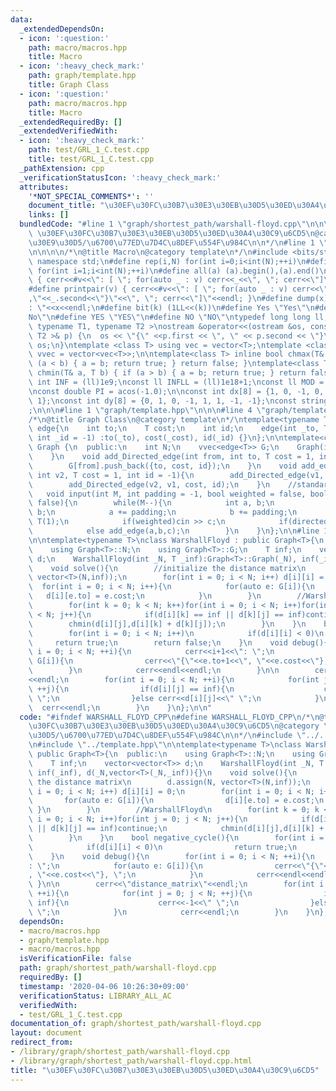 ```yaml
---
data:
  _extendedDependsOn:
  - icon: ':question:'
    path: macro/macros.hpp
    title: Macro
  - icon: ':heavy_check_mark:'
    path: graph/template.hpp
    title: Graph Class
  - icon: ':question:'
    path: macro/macros.hpp
    title: Macro
  _extendedRequiredBy: []
  _extendedVerifiedWith:
  - icon: ':heavy_check_mark:'
    path: test/GRL_1_C.test.cpp
    title: test/GRL_1_C.test.cpp
  _pathExtension: cpp
  _verificationStatusIcon: ':heavy_check_mark:'
  attributes:
    '*NOT_SPECIAL_COMMENTS*': ''
    document_title: "\u30EF\u30FC\u30B7\u30E3\u30EB\u30D5\u30ED\u30A4\u30C9\u6CD5"
    links: []
  bundledCode: "#line 1 \"graph/shortest_path/warshall-floyd.cpp\"\n\n\n/*\n@title\
    \ \u30EF\u30FC\u30B7\u30E3\u30EB\u30D5\u30ED\u30A4\u30C9\u6CD5\n@category \u30B0\
    \u30E9\u30D5/\u6700\u77ED\u7D4C\u8DEF\u554F\u984C\n\n*/\n#line 1 \"macro/macros.hpp\"\
    \n\n\n\n/*\n@title Macro\n@category template\n*/\n#include <bits/stdc++.h>\nusing\
    \ namespace std;\n#define rep(i,N) for(int i=0;i<int(N);++i)\n#define rep1(i,N)\
    \ for(int i=1;i<int(N);++i)\n#define all(a) (a).begin(),(a).end()\n#define print(v)\
    \ { cerr<<#v<<\": [ \"; for(auto _ : v) cerr<<_<<\", \"; cerr<<\"]\"<<endl; }\n\
    #define printpair(v) { cerr<<#v<<\": [ \"; for(auto _ : v) cerr<<\"{\"<<_.first<<\"\
    ,\"<<_.second<<\"}\"<<\", \"; cerr<<\"]\"<<endl; }\n#define dump(x) cerr<<#x<<\"\
    : \"<<x<<endl;\n#define bit(k) (1LL<<(k))\n#define Yes \"Yes\"\n#define No \"\
    No\"\n#define YES \"YES\"\n#define NO \"NO\"\ntypedef long long ll;\n\ntemplate<\
    \ typename T1, typename T2 >\nostream &operator<<(ostream &os, const pair< T1,\
    \ T2 >& p) {\n  os << \"{\" <<p.first << \", \" << p.second << \"}\";\n  return\
    \ os;\n}\ntemplate <class T> using vec = vector<T>;\ntemplate <class T> using\
    \ vvec = vector<vec<T>>;\n\ntemplate<class T> inline bool chmax(T& a, T b) { if\
    \ (a < b) { a = b; return true; } return false; }\ntemplate<class T> inline bool\
    \ chmin(T& a, T b) { if (a > b) { a = b; return true; } return false; }\n\nconst\
    \ int INF = (ll)1e9;\nconst ll INFLL = (ll)1e18+1;\nconst ll MOD = (ll)1e9+7;\n\
    \nconst double PI = acos(-1.0);\n\nconst int dx[8] = {1, 0, -1, 0, 1, -1, -1,\
    \ 1};\nconst int dy[8] = {0, 1, 0, -1, 1, 1, -1, -1};\nconst string dir = \"DRUL\"\
    ;\n\n\n#line 1 \"graph/template.hpp\"\n\n\n#line 4 \"graph/template.hpp\"\n\n\
    /*\n@title Graph Class\n@category template\n*/\ntemplate<typename T = int>\nstruct\
    \ edge{\n    int to;\n    T cost;\n    int id;\n    edge(int _to, T _cost = 1,\
    \ int _id = -1) :to(_to), cost(_cost), id(_id) {}\n};\n\ntemplate<class T>\nclass\
    \ Graph {\n  public:\n    int N;\n    vvec<edge<T>> G;\n    Graph(int _N): N(_N),G(_N){\n\
    \    }\n    void add_Directed_edge(int from, int to, T cost = 1, int id = -1){\n\
    \        G[from].push_back({to, cost, id});\n    }\n    void add_edge(int v1,\
    \ int v2, T cost = 1, int id = -1){\n        add_Directed_edge(v1, v2, cost, id);\n\
    \        add_Directed_edge(v2, v1, cost, id);\n    }\n    //standard input\n \
    \   void input(int M, int padding = -1, bool weighted = false, bool directed =\
    \ false){\n        while(M--){\n            int a, b;\n            cin >> a >>\
    \ b;\n            a += padding;\n            b += padding;\n            T c =\
    \ T(1);\n            if(weighted)cin >> c;\n            if(directed)add_Directed_edge(a,b,c);\n\
    \            else add_edge(a,b,c);\n        }\n    }\n};\n\n#line 10 \"graph/shortest_path/warshall-floyd.cpp\"\
    \n\ntemplate<typename T>\nclass WarshallFloyd : public Graph<T>{\n  public:\n\
    \    using Graph<T>::N;\n    using Graph<T>::G;\n    T inf;\n    vector<vector<T>>\
    \ d;\n    WarshallFloyd(int _N, T _inf):Graph<T>::Graph(_N), inf(_inf), d(_N,vector<T>(_N,_inf)){}\n\
    \    void solve(){\n        //initialize the distance matrix\n        d.assign(N,\
    \ vector<T>(N,inf));\n        for(int i = 0; i < N; i++) d[i][i] = 0;\n      \
    \  for(int i = 0; i < N; i++){\n            for(auto e: G[i]){\n             \
    \   d[i][e.to] = e.cost;\n            }\n        }\n        //WarshallFloyd\n\
    \        for(int k = 0; k < N; k++)for(int i = 0; i < N; i++)for(int j = 0; j\
    \ < N; j++){\n            if(d[i][k] == inf || d[k][j] == inf)continue;\n    \
    \        chmin(d[i][j],d[i][k] + d[k][j]);\n        }\n    }\n    bool negative_cycle(){\n\
    \        for(int i = 0; i < N; i++)\n            if(d[i][i] < 0)\n           \
    \     return true;\n        return false;\n    }\n    void debug(){\n        for(int\
    \ i = 0; i < N; ++i){\n            cerr<<i+1<<\": \";\n            for(auto e:\
    \ G[i]){\n                cerr<<\"{\"<<e.to+1<<\", \"<<e.cost<<\"}, \";\n    \
    \        }\n            cerr<<endl<<endl;\n        }\n\n        cerr<<\"distance_matrix\"\
    <<endl;\n        for(int i = 0; i < N; ++i){\n            for(int j = 0; j < N;\
    \ ++j){\n                if(d[i][j] == inf){\n                    cerr<<-1<<\"\
    \ \";\n                }else cerr<<d[i][j]<<\" \";\n            }\n          \
    \  cerr<<endl;\n        }\n    }\n};\n\n"
  code: "#ifndef WARSHALL_FLOYD_CPP\n#define WARSHALL_FLOYD_CPP\n/*\n@title \u30EF\
    \u30FC\u30B7\u30E3\u30EB\u30D5\u30ED\u30A4\u30C9\u6CD5\n@category \u30B0\u30E9\
    \u30D5/\u6700\u77ED\u7D4C\u8DEF\u554F\u984C\n\n*/\n#include \"../../macro/macros.hpp\"\
    \n#include \"../template.hpp\"\n\ntemplate<typename T>\nclass WarshallFloyd :\
    \ public Graph<T>{\n  public:\n    using Graph<T>::N;\n    using Graph<T>::G;\n\
    \    T inf;\n    vector<vector<T>> d;\n    WarshallFloyd(int _N, T _inf):Graph<T>::Graph(_N),\
    \ inf(_inf), d(_N,vector<T>(_N,_inf)){}\n    void solve(){\n        //initialize\
    \ the distance matrix\n        d.assign(N, vector<T>(N,inf));\n        for(int\
    \ i = 0; i < N; i++) d[i][i] = 0;\n        for(int i = 0; i < N; i++){\n     \
    \       for(auto e: G[i]){\n                d[i][e.to] = e.cost;\n           \
    \ }\n        }\n        //WarshallFloyd\n        for(int k = 0; k < N; k++)for(int\
    \ i = 0; i < N; i++)for(int j = 0; j < N; j++){\n            if(d[i][k] == inf\
    \ || d[k][j] == inf)continue;\n            chmin(d[i][j],d[i][k] + d[k][j]);\n\
    \        }\n    }\n    bool negative_cycle(){\n        for(int i = 0; i < N; i++)\n\
    \            if(d[i][i] < 0)\n                return true;\n        return false;\n\
    \    }\n    void debug(){\n        for(int i = 0; i < N; ++i){\n            cerr<<i+1<<\"\
    : \";\n            for(auto e: G[i]){\n                cerr<<\"{\"<<e.to+1<<\"\
    , \"<<e.cost<<\"}, \";\n            }\n            cerr<<endl<<endl;\n       \
    \ }\n\n        cerr<<\"distance_matrix\"<<endl;\n        for(int i = 0; i < N;\
    \ ++i){\n            for(int j = 0; j < N; ++j){\n                if(d[i][j] ==\
    \ inf){\n                    cerr<<-1<<\" \";\n                }else cerr<<d[i][j]<<\"\
    \ \";\n            }\n            cerr<<endl;\n        }\n    }\n};\n#endif"
  dependsOn:
  - macro/macros.hpp
  - graph/template.hpp
  - macro/macros.hpp
  isVerificationFile: false
  path: graph/shortest_path/warshall-floyd.cpp
  requiredBy: []
  timestamp: '2020-04-06 10:26:30+09:00'
  verificationStatus: LIBRARY_ALL_AC
  verifiedWith:
  - test/GRL_1_C.test.cpp
documentation_of: graph/shortest_path/warshall-floyd.cpp
layout: document
redirect_from:
- /library/graph/shortest_path/warshall-floyd.cpp
- /library/graph/shortest_path/warshall-floyd.cpp.html
title: "\u30EF\u30FC\u30B7\u30E3\u30EB\u30D5\u30ED\u30A4\u30C9\u6CD5"
---
```

